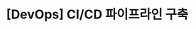 ---
title:  "[DevOps] CI/CD 파이프라인 구축"
categories: [Backend,DevOps]
tags:
  [
    DevOps,
    CI/CD,
    AWS
  ] 
---